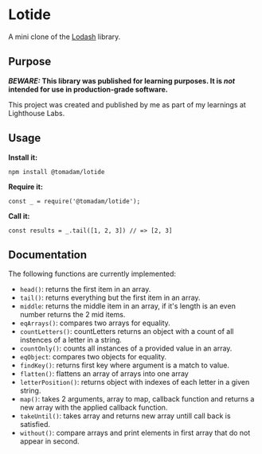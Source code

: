 # Lotide

A mini clone of the [Lodash](https://lodash.com) library.

## Purpose

**_BEWARE:_ This library was published for learning purposes. It is _not_ intended for use in production-grade software.**

This project was created and published by me as part of my learnings at Lighthouse Labs. 

## Usage

**Install it:**

`npm install @tomadam/lotide`

**Require it:**

`const _ = require('@tomadam/lotide');`

**Call it:**

`const results = _.tail([1, 2, 3]) // => [2, 3]`

## Documentation

The following functions are currently implemented:

* `head()`: returns the first item in an array.
* `tail()`: returns everything but the first item in an array.
* `middle`: returns the middle item in an array, if it's length is an even number returns the 2 mid items.
* `eqArrays()`: compares two arrays for equality.
* `countLetters()`: countLetters returns an object with a count of all instences of a letter in a string.
* `countOnly()`: counts all instances of a provided value in an array.
* `eqObject`: compares two objects for equality.
* `findKey()`: returns first key where argument is a match to value.
* `flatten()`: flattens an array of arrays into one array
* `letterPosition()`: returns object with indexes of each letter in a given string.
* `map()`: takes 2 arguments, array to map, callback function and returns a new array with the applied callback function.
* `takeUntil()`: takes array and returns new array untill call back is satisfied.
* `without()`: compare arrays and print elements in first array that do not appear in second.
